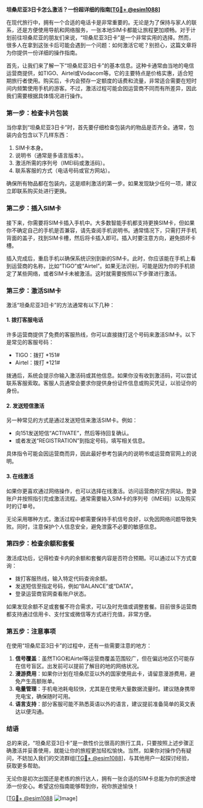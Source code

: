**坦桑尼亚3日卡怎么激活？一份超详细的指南[[TG💪+ @esim1088](https://t.me/s/esim1088)]**

在现代旅行中，拥有一个合适的电话卡是非常重要的。无论是为了保持与家人的联系，还是方便使用导航和网络服务，一张本地SIM卡都能让旅程更加顺畅。对于计划前往坦桑尼亚的朋友们来说，“坦桑尼亚3日卡”是一个非常实用的选择。然而，很多人在拿到这张卡后可能会遇到一个问题：如何激活它呢？别担心，这篇文章将为你提供一份详细的操作指南。

首先，让我们来了解一下“坦桑尼亚3日卡”的基本信息。这种卡通常由当地的电信运营商提供，如TIGO、Airtel或Vodacom等。它的主要特点是价格实惠，适合短期旅行者使用。购买后，卡内会预存一定额度的话费和流量，非常适合需要在短时间内频繁使用手机的游客。不过，激活过程可能会因运营商不同而有所差异，因此我们需要根据具体情况进行操作。

### **第一步：检查卡片包装**
当你拿到“坦桑尼亚3日卡”时，首先要仔细检查包装内的物品是否齐全。通常，包装内会包含以下几样东西：
1. SIM卡本身。
2. 说明书（通常是多语言版本）。
3. 激活所需的序列号（IMEI码或激活码）。
4. 联系客服的方式（电话号码或官方网站）。

确保所有物品都在包装内，这是顺利激活的第一步。如果发现缺少任何一项，建议立即联系购买处进行更换。

### **第二步：插入SIM卡**
接下来，你需要将SIM卡插入手机中。大多数智能手机都支持更换SIM卡，但如果你不确定自己的手机是否兼容，请先查阅手机说明书。通常情况下，只需打开手机背面的盖子，找到SIM卡槽，然后将卡插入即可。插入时要注意方向，避免损坏卡槽。

插入完成后，重启手机以确保系统识别到新的SIM卡。此时，你应该能在手机上看到运营商的名称，比如“TIGO”或“Airtel”。如果无法识别，可能是因为你的手机锁定了某些网络，或者SIM卡未被激活。这时就需要按照以下步骤进行激活。

### **第三步：激活SIM卡**
激活“坦桑尼亚3日卡”的方法通常有以下几种：

#### **1. 拨打客服电话**
许多运营商提供了免费的客服热线，你可以直接拨打这个号码来激活SIM卡。以下是常见的客服号码：
- TIGO：拨打 *151#
- Airtel：拨打 *121#

拨通后，系统会提示你输入激活码或其他信息。如果你没有收到激活码，可以尝试联系客服索取。客服人员通常会要求你提供身份证件信息或购买凭证，以验证你的身份。

#### **2. 发送短信激活**
另一种常见的方式是通过发送短信来激活SIM卡。例如：
- 向151发送短信“ACTIVATE”，然后等待回复确认。
- 或者发送“REGISTRATION”到指定号码，填写相关信息。

具体指令可能会因运营商而异，因此最好参考包装内的说明书或运营商官网上的说明。

#### **3. 在线激活**
如果你更喜欢通过网络操作，也可以选择在线激活。访问运营商的官方网站，登录账户并按照指引完成激活流程。通常需要输入SIM卡的序列号（IMEI码）以及购买时的订单号。

无论采用哪种方式，激活过程中都需要保持手机信号良好，以免因网络问题导致失败。同时，注意保护个人信息安全，避免泄露不必要的敏感信息。

### **第四步：检查余额和套餐**
激活成功后，记得检查卡内的余额和套餐内容是否符合预期。可以通过以下方式查询：
- 拨打客服热线，输入特定代码查询余额。
- 发送短信至指定号码，例如“BALANCE”或“DATA”。
- 登录运营商官网查看账户状态。

如果发现余额不足或套餐不符合需求，可以及时充值或调整套餐。目前很多运营商都支持通过信用卡、支付宝或微信等方式进行充值，非常方便。

### **第五步：注意事项**
在使用“坦桑尼亚3日卡”的过程中，还有一些需要注意的地方：
1. **信号覆盖**：虽然TIGO和Airtel等运营商覆盖范围较广，但在偏远地区仍可能存在信号盲区。出发前可以提前了解目的地的网络状况。
2. **漫游费用**：如果你计划在坦桑尼亚以外的国家使用此卡，请留意漫游费用，避免产生高额账单。
3. **电量管理**：手机电池耗电较快，尤其是在使用大量数据流量时。建议随身携带充电宝，确保随时可用。
4. **语言支持**：部分客服可能不熟悉英语以外的语言，建议提前准备简单的英文表达以便沟通。

### **结语**
总的来说，“坦桑尼亚3日卡”是一款性价比很高的旅行工具，只要按照上述步骤正确激活并妥善使用，就能让你的旅程更加轻松愉快。当然，如果你对操作仍有疑问，不妨加入我们的交流群组[[TG💪+ @esim1088](https://t.me/s/esim1088)]，与其他用户一起探讨经验，获取更多帮助。

无论你是初次出国还是老练的旅行达人，拥有一张合适的SIM卡总能为你的旅途增添一份安心。希望这份指南能够帮到你，祝你旅途愉快！

[[TG💪+ @esim1088](https://t.me/s/esim1088) ![Image](https://i.postimg.cc/4NQfJmqS/Snipaste-2025-05-13-00-14-12.png)]